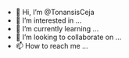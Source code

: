 - 👋 Hi, I’m @TonansisCeja
- 👀 I’m interested in ...
- 🌱 I’m currently learning ...
- 💞️ I’m looking to collaborate on ...
- 📫 How to reach me ...

<!---
TonansisCeja/TonansisCeja is a ✨ special ✨ repository because its `README.md` (this file) appears on your GitHub profile.
You can click the Preview link to take a look at your changes.
--->
